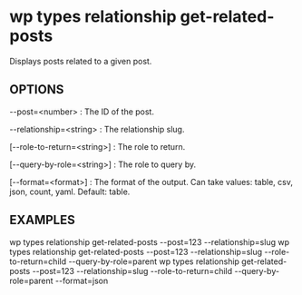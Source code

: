 # wp types relationship get-related-posts

Displays posts related to a given post.

## OPTIONS

\--post=&lt;number&gt;
: The ID of the post.

\--relationship=&lt;string&gt;
: The relationship slug.

[\--role-to-return=&lt;string&gt;]
: The role to return.

[\--query-by-role=&lt;string&gt;]
: The role to query by.

[\--format=&lt;format&gt;]
: The format of the output. Can take values: table, csv, json, count, yaml. Default: table.

## EXAMPLES

   wp types relationship get-related-posts --post=123 --relationship=slug
   wp types relationship get-related-posts --post=123 --relationship=slug --role-to-return=child --query-by-role=parent
   wp types relationship get-related-posts --post=123 --relationship=slug --role-to-return=child --query-by-role=parent --format=json
